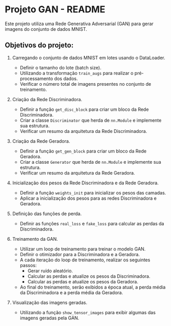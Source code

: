 # Projeto GAN - README

Este projeto utiliza uma Rede Generativa Adversarial (GAN) para gerar imagens do conjunto de dados MNIST. 

## Objetivos do projeto:

1. Carregando o conjunto de dados MNIST em lotes usando o DataLoader.
    - Definir o tamanho do lote (batch size).
    - Utilizando a transformação `train_augs` para realizar o pré-processamento dos dados.
    - Verificar o número total de imagens presentes no conjunto de treinamento.

2. Criação da Rede Discriminadora.
    - Definir a função `get_disc_block` para criar um bloco da Rede Discriminadora.
    - Criar a classe `Discriminator` que herda de `nn.Module` e implemente sua estrutura.
    - Verificar um resumo da arquitetura da Rede Discriminadora.

3. Criação da Rede Geradora.
    - Definir a função `get_gen_block` para criar um bloco da Rede Geradora.
    - Criar a classe `Generator` que herda de `nn.Module` e implemente sua estrutura.
    - Verificar um resumo da arquitetura da Rede Geradora.

4. Inicialização dos pesos da Rede Discriminadora e da Rede Geradora.
    - Definir a função `weights_init` para inicializar os pesos das camadas.
    - Aplicar a inicialização dos pesos para as redes Discriminadora e Geradora.

5. Definição das funções de perda.
    - Definir as funções `real_loss` e `fake_loss` para calcular as perdas da Discriminadora.
    
6. Treinamento da GAN.
    - Utilizar um loop de treinamento para treinar o modelo GAN.
    - Definir o otimizador para a Discriminadora e a Geradora.
    - A cada iteração do loop de treinamento, realizar os seguintes passos:
      - Gerar ruído aleatório.
      - Calcular as perdas e atualize os pesos da Discriminadora.
      - Calcular as perdas e atualize os pesos da Geradora.
    - Ao final do treinamento, serão exibidos a época atual, a perda média da Discriminadora e a perda média da Geradora.

7. Visualização das imagens geradas.
    - Utilizando a função `show_tensor_images` para exibir algumas das imagens geradas pela GAN.

